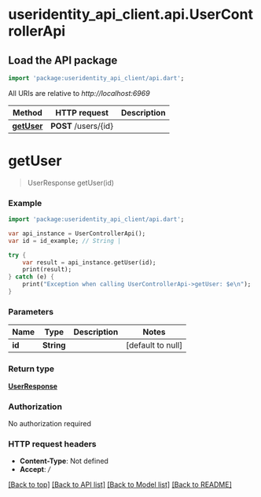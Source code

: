 # useridentity_api_client.api.UserControllerApi

## Load the API package
```dart
import 'package:useridentity_api_client/api.dart';
```

All URIs are relative to *http://localhost:6969*

Method | HTTP request | Description
------------- | ------------- | -------------
[**getUser**](UserControllerApi.md#getUser) | **POST** /users/{id} | 


# **getUser**
> UserResponse getUser(id)



### Example 
```dart
import 'package:useridentity_api_client/api.dart';

var api_instance = UserControllerApi();
var id = id_example; // String | 

try { 
    var result = api_instance.getUser(id);
    print(result);
} catch (e) {
    print("Exception when calling UserControllerApi->getUser: $e\n");
}
```

### Parameters

Name | Type | Description  | Notes
------------- | ------------- | ------------- | -------------
 **id** | **String**|  | [default to null]

### Return type

[**UserResponse**](UserResponse.md)

### Authorization

No authorization required

### HTTP request headers

 - **Content-Type**: Not defined
 - **Accept**: */*

[[Back to top]](#) [[Back to API list]](../README.md#documentation-for-api-endpoints) [[Back to Model list]](../README.md#documentation-for-models) [[Back to README]](../README.md)

